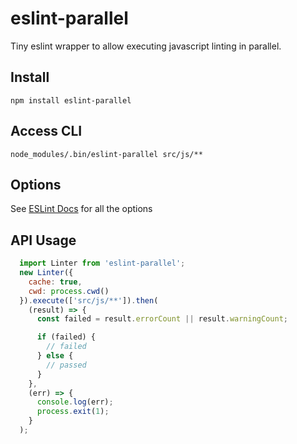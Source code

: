 # eslint-parallel
Tiny eslint wrapper to allow executing javascript linting in parallel.

## Install

```command
npm install eslint-parallel
```

## Access CLI

```command
node_modules/.bin/eslint-parallel src/js/**
```

## Options

See [ESLint Docs](http://eslint.org/docs/user-guide/command-line-interface) for all the options

## API Usage

```javascript
  import Linter from 'eslint-parallel';
  new Linter({
    cache: true,
    cwd: process.cwd()
  }).execute(['src/js/**']).then(
    (result) => {
      const failed = result.errorCount || result.warningCount;

      if (failed) {
        // failed
      } else {
        // passed
      }
    },
    (err) => {
      console.log(err);
      process.exit(1);
    }
  );
```
